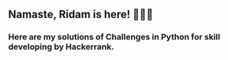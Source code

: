 ## Namaste, Ridam is here! 🙏🇮🇳
### Here are my solutions of Challenges in Python for skill developing by Hackerrank. 
